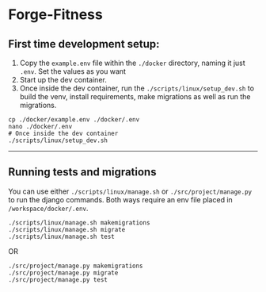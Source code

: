 # Forge-Fitness


## First time development setup:
1. Copy the `example.env` file within the `./docker` directory, naming it just `.env`. Set the values as you want
2. Start up the dev container.
3. Once inside the dev container, run the `./scripts/linux/setup_dev.sh` to build the venv, install requirements, make migrations as well as run the migrations.
```shell
cp ./docker/example.env ./docker/.env
nano ./docker/.env
# Once inside the dev container
./scripts/linux/setup_dev.sh
```

---

## Running tests and migrations
You can use either `./scripts/linux/manage.sh` or `./src/project/manage.py` to run the django commands. Both ways require an
env file placed in `/workspace/docker/.env`.
```shell
./scripts/linux/manage.sh makemigrations
./scripts/linux/manage.sh migrate
./scripts/linux/manage.sh test
```
OR
```shell
./src/project/manage.py makemigrations
./src/project/manage.py migrate
./src/project/manage.py test
```
